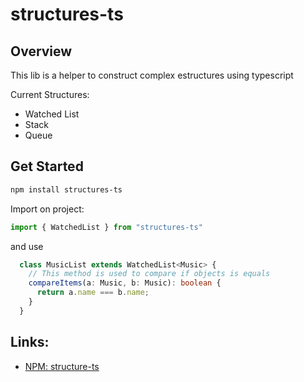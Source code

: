 # structures-ts


## Overview
This lib is a helper to construct complex estructures using typescript

Current Structures:
- Watched List
- Stack
- Queue


## Get Started
```bash
npm install structures-ts
```

Import on project:
```ts
import { WatchedList } from "structures-ts"
```

and use

```ts
  class MusicList extends WatchedList<Music> {
    // This method is used to compare if objects is equals
    compareItems(a: Music, b: Music): boolean {
      return a.name === b.name;
    }
  }
```

## Links:
- [NPM: structure-ts](https://www.npmjs.com/package/structures-ts)
